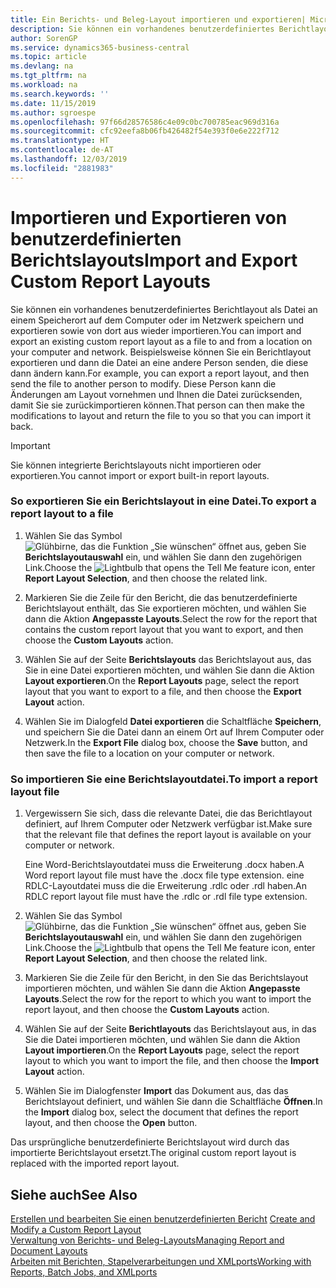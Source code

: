 ```yaml
---
title: Ein Berichts- und Beleg-Layout importieren und exportieren| Microsoft Docs
description: Sie können ein vorhandenes benutzerdefiniertes Berichtlayout als Datei an einem Speicherort auf dem Computer oder im Netzwerk speichern und exportieren sowie von dort aus wieder importieren.
author: SorenGP
ms.service: dynamics365-business-central
ms.topic: article
ms.devlang: na
ms.tgt_pltfrm: na
ms.workload: na
ms.search.keywords: ''
ms.date: 11/15/2019
ms.author: sgroespe
ms.openlocfilehash: 97f66d28576586c4e09c0bc700785eac969d316a
ms.sourcegitcommit: cfc92eefa8b06fb426482f54e393f0e6e222f712
ms.translationtype: HT
ms.contentlocale: de-AT
ms.lasthandoff: 12/03/2019
ms.locfileid: "2881983"
---
```

# <a name="import-and-export-custom-report-layouts"></a><span data-ttu-id="f8e79-103">Importieren und Exportieren von benutzerdefinierten Berichtslayouts</span><span class="sxs-lookup"><span data-stu-id="f8e79-103">Import and Export Custom Report Layouts</span></span>
<span data-ttu-id="f8e79-104">Sie können ein vorhandenes benutzerdefiniertes Berichtlayout als Datei an einem Speicherort auf dem Computer oder im Netzwerk speichern und exportieren sowie von dort aus wieder importieren.</span><span class="sxs-lookup"><span data-stu-id="f8e79-104">You can import and export an existing custom report layout as a file to and from a location on your computer and network.</span></span> <span data-ttu-id="f8e79-105">Beispielsweise können Sie ein Berichtlayout exportieren und dann die Datei an eine andere Person senden, die diese dann ändern kann.</span><span class="sxs-lookup"><span data-stu-id="f8e79-105">For example, you can export a report layout, and then send the file to another person to modify.</span></span> <span data-ttu-id="f8e79-106">Diese Person kann die Änderungen am Layout vornehmen und Ihnen die Datei zurücksenden, damit Sie sie zurückimportieren können.</span><span class="sxs-lookup"><span data-stu-id="f8e79-106">That person can then make the modifications to layout and return the file to you so that you can import it back.</span></span>  

> [!IMPORTANT]  
>  <span data-ttu-id="f8e79-107">Sie können integrierte Berichtslayouts nicht importieren oder exportieren.</span><span class="sxs-lookup"><span data-stu-id="f8e79-107">You cannot import or export built-in report layouts.</span></span>  

### <a name="to-export-a-report-layout-to-a-file"></a><span data-ttu-id="f8e79-108">So exportieren Sie ein Berichtslayout in eine Datei.</span><span class="sxs-lookup"><span data-stu-id="f8e79-108">To export a report layout to a file</span></span>  

1.  <span data-ttu-id="f8e79-109">Wählen Sie das Symbol ![Glühbirne, das die Funktion „Sie wünschen“ öffnet](media/ui-search/search_small.png "Tell Me-Funktion") aus, geben Sie **Berichtslayoutauswahl** ein, und wählen Sie dann den zugehörigen Link.</span><span class="sxs-lookup"><span data-stu-id="f8e79-109">Choose the ![Lightbulb that opens the Tell Me feature](media/ui-search/search_small.png "Tell me what you want to do") icon, enter **Report Layout Selection**, and then choose the related link.</span></span>  

2.  <span data-ttu-id="f8e79-110">Markieren Sie die Zeile für den Bericht, die das benutzerdefinierte Berichtslayout enthält, das Sie exportieren möchten, und wählen Sie dann die Aktion **Angepasste Layouts**.</span><span class="sxs-lookup"><span data-stu-id="f8e79-110">Select the row for the report that contains the custom report layout that you want to export, and then choose the **Custom Layouts** action.</span></span>  

3.  <span data-ttu-id="f8e79-111">Wählen Sie auf der Seite **Berichtslayouts** das Berichtslayout aus, das Sie in eine Datei exportieren möchten, und wählen Sie dann die Aktion **Layout exportieren**.</span><span class="sxs-lookup"><span data-stu-id="f8e79-111">On the **Report Layouts** page, select the report layout that you want to export to a file, and then choose the **Export Layout** action.</span></span>  

4.  <span data-ttu-id="f8e79-112">Wählen Sie im Dialogfeld **Datei exportieren** die Schaltfläche **Speichern**, und speichern Sie die Datei dann an einem Ort auf Ihrem Computer oder Netzwerk.</span><span class="sxs-lookup"><span data-stu-id="f8e79-112">In the **Export File** dialog box, choose the **Save** button, and then save the file to a location on your computer or network.</span></span>  

### <a name="to-import-a-report-layout-file"></a><span data-ttu-id="f8e79-113">So importieren Sie eine Berichtslayoutdatei.</span><span class="sxs-lookup"><span data-stu-id="f8e79-113">To import a report layout file</span></span>  

1.  <span data-ttu-id="f8e79-114">Vergewissern Sie sich, dass die relevante Datei, die das Berichtlayout definiert, auf Ihrem Computer oder Netzwerk verfügbar ist.</span><span class="sxs-lookup"><span data-stu-id="f8e79-114">Make sure that the relevant file that defines the report layout is available on your computer or network.</span></span>  

     <span data-ttu-id="f8e79-115">Eine Word-Berichtslayoutdatei muss die Erweiterung .docx haben.</span><span class="sxs-lookup"><span data-stu-id="f8e79-115">A Word report layout file must have the .docx file type extension.</span></span> <span data-ttu-id="f8e79-116">eine RDLC-Layoutdatei muss die die Erweiterung .rdlc oder .rdl haben.</span><span class="sxs-lookup"><span data-stu-id="f8e79-116">An RDLC report layout file must have the .rdlc or .rdl file type extension.</span></span>  

2.  <span data-ttu-id="f8e79-117">Wählen Sie das Symbol ![Glühbirne, das die Funktion „Sie wünschen“ öffnet](media/ui-search/search_small.png "Tell Me-Funktion") aus, geben Sie **Berichtslayoutauswahl** ein, und wählen Sie dann den zugehörigen Link.</span><span class="sxs-lookup"><span data-stu-id="f8e79-117">Choose the ![Lightbulb that opens the Tell Me feature](media/ui-search/search_small.png "Tell me what you want to do") icon, enter **Report Layout Selection**, and then choose the related link.</span></span>  

3.  <span data-ttu-id="f8e79-118">Markieren Sie die Zeile für den Bericht, in den Sie das Berichtslayout importieren möchten, und wählen Sie dann die Aktion **Angepasste Layouts**.</span><span class="sxs-lookup"><span data-stu-id="f8e79-118">Select the row for the report to which you want to import the report layout, and then choose the **Custom Layouts** action.</span></span>  

4.  <span data-ttu-id="f8e79-119">Wählen Sie auf der Seite **Berichtlayouts** das Berichtslayout aus, in das Sie die Datei importieren möchten, und wählen Sie dann die Aktion **Layout importieren**.</span><span class="sxs-lookup"><span data-stu-id="f8e79-119">On the **Report Layouts** page, select the report layout to which you want to import the file, and then choose the **Import Layout** action.</span></span>  

5.  <span data-ttu-id="f8e79-120">Wählen Sie im Dialogfenster **Import** das Dokument aus, das das Berichtslayout definiert, und wählen Sie dann die Schaltfläche **Öffnen**.</span><span class="sxs-lookup"><span data-stu-id="f8e79-120">In the **Import** dialog box, select the document that defines the report layout, and then choose the **Open** button.</span></span>  

 <span data-ttu-id="f8e79-121">Das ursprüngliche benutzerdefinierte Berichtslayout wird durch das importierte Berichtslayout ersetzt.</span><span class="sxs-lookup"><span data-stu-id="f8e79-121">The original custom report layout is replaced with the imported report layout.</span></span>  

## <a name="see-also"></a><span data-ttu-id="f8e79-122">Siehe auch</span><span class="sxs-lookup"><span data-stu-id="f8e79-122">See Also</span></span>  
 <span data-ttu-id="f8e79-123">[Erstellen und bearbeiten Sie einen benutzerdefinierten Bericht](ui-how-create-custom-report-layout.md) </span><span class="sxs-lookup"><span data-stu-id="f8e79-123">[Create and Modify a Custom Report Layout](ui-how-create-custom-report-layout.md) </span></span>  
 [<span data-ttu-id="f8e79-124">Verwaltung von Berichts- und Beleg-Layouts</span><span class="sxs-lookup"><span data-stu-id="f8e79-124">Managing Report and Document Layouts</span></span>](ui-manage-report-layouts.md)  
 [<span data-ttu-id="f8e79-125">Arbeiten mit Berichten, Stapelverarbeitungen und XMLports</span><span class="sxs-lookup"><span data-stu-id="f8e79-125">Working with Reports, Batch Jobs, and XMLports</span></span>](ui-work-report.md)    
